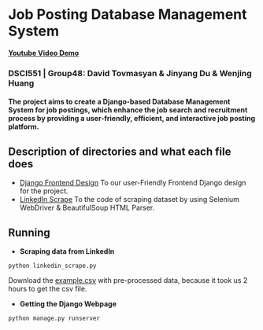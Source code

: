 # Job Posting Database Management System
**[Youtube Video Demo](https://www.youtube.com)**
### DSCI551 | Group48: David Tovmasyan & Jinyang Du & Wenjing Huang
#### The project aims to create a Django-based Database Management System for job postings, which enhance the job search and recruitment process by providing a user-friendly, efficient, and interactive job posting platform.

## Description of directories and what each file does
- [Django Frontend Design](https://github.com/Jinyangd/DSCI551_Group48_Project/tree/main/django_project)
  To our user-Friendly Frontend Django design for the project. 
- [LinkedIn Scrape](https://github.com/Jinyangd/DSCI551_Group48_Project/blob/main/linkedin_scrape.py)
  To the code of scraping dataset by using Selenium WebDriver & BeautifulSoup HTML Parser.

## Running
- **Scraping data from LinkedIn**
```shell
python linkedin_scrape.py
```
Download the [example.csv](https://drive.google.com/file/d/1RLI85-oi-JQM9OdJEVLjCz-DFzeScRY5/view?usp=sharing) with pre-processed data, because it took us 2 hours to get the csv file.
- **Getting the Django Webpage**
```shell
python manage.py runserver
```
